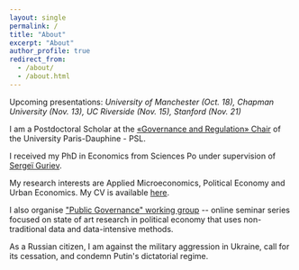 ```yaml
---
layout: single
permalink: /
title: "About"
excerpt: "About"
author_profile: true
redirect_from:
  - /about/
  - /about.html
---
```


Upcoming presentations: *University of Manchester (Oct. 18), Chapman University (Nov. 13), UC Riverside (Nov. 15), Stanford (Nov. 21)*

I am a Postdoctoral Scholar at the [«Governance and Regulation» Chair](https://chairgovreg.fondation-dauphine.fr/fr/node/1) of the University Paris-Dauphine - PSL. 

I received my PhD in Economics from Sciences Po under supervision of [Sergeï Guriev](https://sites.google.com/site/sguriev/). 

My research interests are Applied Microeconomics, Political Economy and Urban Economics. My CV is available [here](pdfs/cv.pdf).

I also organise ["Public Governance" working group](https://acss-dig.psl.eu/fr/seminaires/public-governance) -- online seminar series focused on state of art research in political economy that uses non-traditional data and data-intensive methods.

As a Russian citizen, I am against the military aggression in Ukraine, call for its cessation, and condemn Putin's dictatorial regime.
